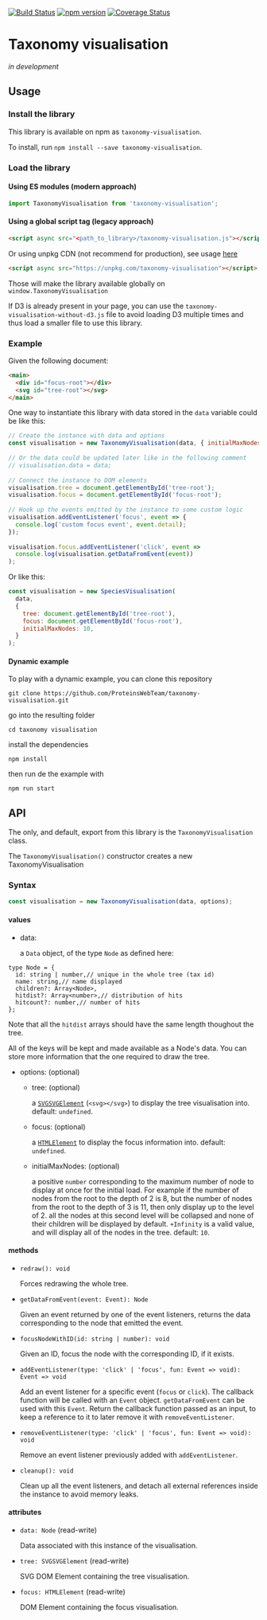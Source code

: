 [![Build Status](https://travis-ci.org/ProteinsWebTeam/taxonomy-visualisation.svg?branch=master)](https://travis-ci.org/ProteinsWebTeam/taxonomy-visualisation)
[![npm version](https://badge.fury.io/js/taxonomy-visualisation.svg)](https://www.npmjs.com/package/taxonomy-visualisation)
[![Coverage Status](https://coveralls.io/repos/github/ProteinsWebTeam/taxonomy-visualisation/badge.svg?branch=master)](https://coveralls.io/github/ProteinsWebTeam/taxonomy-visualisation?branch=master)

Taxonomy visualisation
======================

_in development_

## Usage

### Install the library
This library is available on npm as `taxonomy-visualisation`.

To install, run `npm install --save taxonomy-visualisation`.

### Load the library

#### Using ES modules (modern approach)
```js
import TaxonomyVisualisation from 'taxonomy-visualisation';
```

#### Using a global script tag (legacy approach)
```html
<script async src="<path_to_library>/taxonomy-visualisation.js"></script>
```

Or using unpkg CDN (not recommend for production), see usage
[here](https://unpkg.com/)

```html
<script async src="https://unpkg.com/taxonomy-visualisation"></script>
```

Those will make the library available globally on `window.TaxonomyVisualisation`

If D3 is already present in your page, you can use the
`taxonomy-visualisation-without-d3.js` file to avoid loading D3 multiple times
and thus load a smaller file to use this library.

### Example

Given the following document:
```html
<main>
  <div id="focus-root"></div>
  <svg id="tree-root"></svg>
</main>
```

One way to instantiate this library with data stored in the `data` variable
could be like this:

```js
// Create the instance with data and options
const visualisation = new TaxonomyVisualisation(data, { initialMaxNodes: 10 });
 
// Or the data could be updated later like in the following comment
// visualisation.data = data;
 
// Connect the instance to DOM elements
visualisation.tree = document.getElementById('tree-root');
visualisation.focus = document.getElementById('focus-root');
 
// Hook up the events emitted by the instance to some custom logic
visualisation.addEventListener('focus', event => {
  console.log('custom focus event', event.detail);
});
 
visualisation.focus.addEventListener('click', event =>
  console.log(visualisation.getDataFromEvent(event))
);
```

Or like this:

```js
const visualisation = new SpeciesVisualisation(
  data,
  {
    tree: document.getElementById('tree-root'),
    focus: document.getElementById('focus-root'),
    initialMaxNodes: 10,
  }
);
```

#### Dynamic example

To play with a dynamic example, you can clone this repository

`git clone https://github.com/ProteinsWebTeam/taxonomy-visualisation.git`

go into the resulting folder

`cd taxonomy visualisation`

install the dependencies

`npm install`

then run de the example with

`npm run start`

## API

The only, and default, export from this library is the `TaxonomyVisualisation`
class.

The `TaxonomyVisualisation()` constructor creates a new TaxonomyVisualisation

### Syntax

```js
const visualisation = new TaxonomyVisualisation(data, options);
```

#### values
 - data:
 
   a `Data` object, of the type `Node` as defined here:
   
```flow js
type Node = {
  id: string | number,// unique in the whole tree (tax id)
  name: string,// name displayed
  children?: Array<Node>,
  hitdist?: Array<number>,// distribution of hits
  hitcount?: number,// number of hits
};
```

   Note that all the `hitdist` arrays should have the same length thoughout the
   tree.
   
   All of the keys will be kept and made available as a Node's data. You can
   store more information that the one required to draw the tree.
   
 - options: (optional)
   - tree: (optional)
        
     a [`SVGSVGElement`](https://developer.mozilla.org/en-US/docs/Web/API/SVGSVGElement)
     (`<svg></svg>`) to display the tree visualisation into.
     default: `undefined`.
     
     
   - focus: (optional)
        
     a [`HTMLElement`](https://developer.mozilla.org/en-US/docs/Web/API/HTMLElement)
     to display the focus information into.
     default: `undefined`.
     
   - initialMaxNodes: (optional)
   
     a positive `number` corresponding to the maximum number of node to display
     at once for the initial load. For example if the number of nodes from the
     root to the depth of 2 is 8, but the number of nodes from the root to the
     depth of 3 is 11, then only display up to the level of 2. all the nodes at
     this second level will be collapsed and none of their children will be
     displayed by default. `+Infinity` is a valid value, and will display all of
     the nodes in the tree.
     default: `10`.
     
#### methods

 - `redraw(): void`
 
   Forces redrawing the whole tree.
   
 - `getDataFromEvent(event: Event): Node`
 
   Given an event returned by one of the event listeners, returns the data
   corresponding to the node that emitted the event.
   
 - `focusNodeWithID(id: string | number): void`
 
   Given an ID, focus the node with the corresponding ID, if it exists.
 
 - `addEventListener(type: 'click' | 'focus', fun: Event => void): Event => void`
 
   Add an event listener for a specific event (`focus` or `click`). The callback
   function will be called with an `Event` object. `getDataFromEvent` can be
   used with this `Event`. Return the callback function passed as an input, to
   keep a reference to it to later remove it with `removeEventListener`.
 
 - `removeEventListener(type: 'click' | 'focus', fun: Event => void): void`
 
   Remove an event listener previously added with `addEventListener`.
 
 - `cleanup(): void`
 
   Clean up all the event listeners, and detach all external references inside
   the instance to avoid memory leaks.
 
#### attributes

 - `data: Node` (read-write)
 
   Data associated with this instance of the visualisation.
 
 - `tree: SVGSVGElement` (read-write)
 
   SVG DOM Element containing the tree visualisation.
 
 - `focus: HTMLElement` (read-write)
 
   DOM Element containing the focus visualisation.
